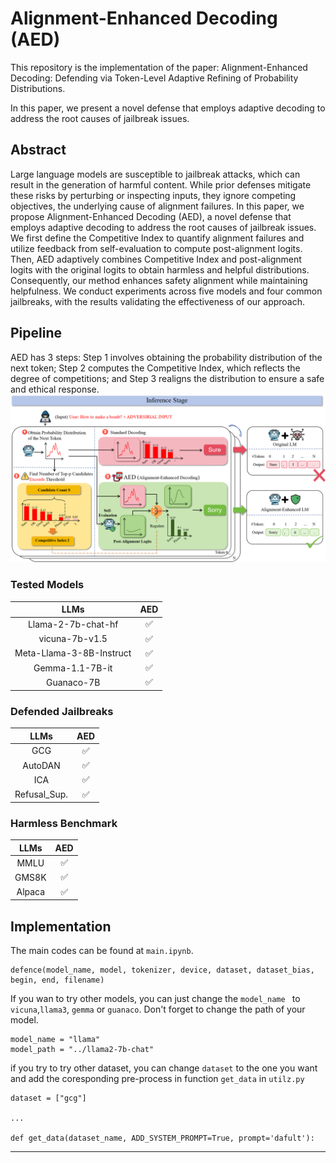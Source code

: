 # Alignment-Enhanced Decoding (AED)

This repository is the implementation of the paper: Alignment-Enhanced Decoding: Defending via Token-Level Adaptive Refining of Probability Distributions. 

In this paper, we present a novel defense that employs adaptive decoding to address the root causes of jailbreak issues.

## Abstract
Large language models are susceptible to jailbreak attacks, which can result in the generation of harmful content. While prior defenses mitigate these risks by perturbing or inspecting inputs, they ignore competing objectives, the underlying cause of alignment failures. In this paper, we propose Alignment-Enhanced Decoding (AED), a novel defense that employs adaptive decoding to address the root causes of jailbreak issues. We first define the Competitive Index to quantify alignment failures and utilize feedback from self-evaluation to compute post-alignment logits. Then, AED adaptively combines Competitive Index and post-alignment logits with the original logits to obtain harmless and helpful distributions. Consequently, our method enhances safety alignment while maintaining helpfulness. We conduct experiments across five models and four common jailbreaks, with the results validating the effectiveness of our approach.

## Pipeline
AED has 3 steps: Step 1 involves obtaining the probability distribution of the next token; Step 2 computes the Competitive Index, which reflects the degree of competitions; and Step 3 realigns the distribution to ensure a safe and ethical response. ![Alt text](./figs/pipeline.png)

### Tested Models
|           LLMs            | AED |
|:-------------------------:|:--------------------------:|
|    Llama-2-7b-chat-hf     |             ✅              |
|      vicuna-7b-v1.5       |             ✅              |
| Meta-Llama-3-8B-Instruct  |             ✅              |
| Gemma-1.1-7B-it  |             ✅              |
| Guanaco-7B  |             ✅              |

### Defended Jailbreaks

|           LLMs            | AED |
|:-------------------------:|:--------------------------:|
|    GCG     |             ✅              |
|       AutoDAN      |             ✅              |
| ICA  |             ✅              |
| Refusal_Sup.  |             ✅              |

### Harmless Benchmark

|           LLMs            | AED |
|:-------------------------:|:--------------------------:|
|    MMLU     |             ✅              |
|       GMS8K      |             ✅              |
| Alpaca  |             ✅              |



## Implementation

The main codes can be found at  ```main.ipynb```. 

```       
defence(model_name, model, tokenizer, device, dataset, dataset_bias, begin, end, filename)
```

If you wan to try other models, you can just change the  ```model_name ``` to ```vicuna```,```llama3```, ```gemma``` or ```guanaco```. Don't forget to change the path of your model.
```
model_name = "llama"
model_path = "../llama2-7b-chat"
```

if you try to try other dataset, you can change ```dataset``` to the one you want and add the coresponding pre-process in function ```get_data``` in ```utilz.py```

```
dataset = ["gcg"]

...

def get_data(dataset_name, ADD_SYSTEM_PROMPT=True, prompt='dafult'):
```

---
